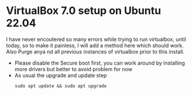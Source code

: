 <h1>VirtualBox 7.0 setup on Ubuntu 22.04</h1>
<p>I have never encoutered so many errors while trying to run virtualbox, until today, so to make it painless, I will add a method here which should work. Also Purge anya nd all previous instances of virtualbox prior to this install.</p>

<p>
<ul>
<li>Please disable the Secure boot first, you can work around by installing more drivers but better to avoid problem for now</li>
<li>As usual the upgrade and update step</li>

````
sudo apt update && sudo apt upgrade 
````

</ul>
</p>
